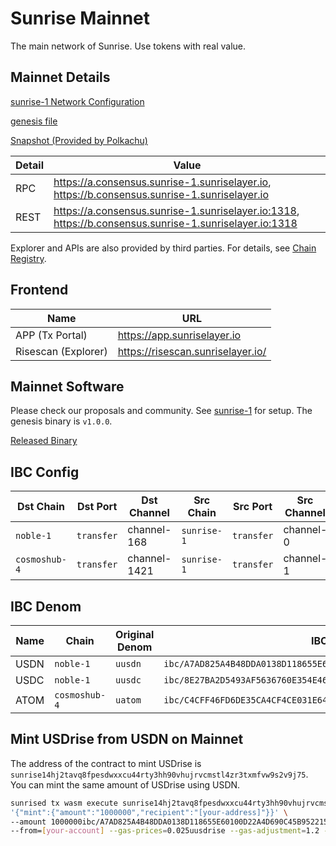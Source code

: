 # Sunrise Mainnet

The main network of Sunrise. Use tokens with real value.

## Mainnet Details

[sunrise-1 Network Configuration](https://github.com/sunriselayer/network/tree/main/sunrise-1)

[genesis file](https://github.com/sunriselayer/network/blob/main/sunrise-1/genesis.json)

[Snapshot (Provided by Polkachu)](https://www.polkachu.com/tendermint_snapshots/sunrise)

| Detail | Value                                                                                                      |
| ------ | ---------------------------------------------------------------------------------------------------------- |
| RPC    | <https://a.consensus.sunrise-1.sunriselayer.io>, <https://b.consensus.sunrise-1.sunriselayer.io>           |
| REST   | <https://a.consensus.sunrise-1.sunriselayer.io:1318>, <https://b.consensus.sunrise-1.sunriselayer.io:1318> |

Explorer and APIs are also provided by third parties. For details, see [Chain Registry](https://github.com/cosmos/chain-registry/blob/master/sunrise/chain.json).

## Frontend

| Name                | URL                                 |
| ------------------- | ----------------------------------- |
| APP (Tx Portal)     | <https://app.sunriselayer.io>       |
| Risescan (Explorer) | <https://risescan.sunriselayer.io/> |

## Mainnet Software

Please check our proposals and community. See [sunrise-1](https://github.com/sunriselayer/network/tree/main/sunrise-1) for setup.
The genesis binary is `v1.0.0`.

[Released Binary](https://github.com/sunriselayer/sunrise/releases)

## IBC Config

| Dst Chain     | Dst Port   | Dst Channel  | Src Chain   | Src Port   | Src Channel |
| ------------- | ---------- | ------------ | ----------- | ---------- | ----------- |
| `noble-1`     | `transfer` | channel-168  | `sunrise-1` | `transfer` | channel-0   |
| `cosmoshub-4` | `transfer` | channel-1421 | `sunrise-1` | `transfer` | channel-1   |

## IBC Denom

| Name | Chain         | Original Denom | IBC denom                                                              |
| ---- | ------------- | -------------- | ---------------------------------------------------------------------- |
| USDN | `noble-1`     | `uusdn`        | `ibc/A7AD825A4B48DDA0138D118655E60100D22A4D690C45B95221520B58C9A64B63` |
| USDC | `noble-1`     | `uusdc`        | `ibc/8E27BA2D5493AF5636760E354E46004562C46AB7EC0CC4C1CA14E9E20E2545B5` |
| ATOM | `cosmoshub-4` | `uatom`        | `ibc/C4CFF46FD6DE35CA4CF4CE031E643C8FDC9BA4B99AE598E9B0ED98FE3A2319F9` |

## Mint USDrise from USDN on Mainnet

The address of the contract to mint USDrise is `sunrise14hj2tavq8fpesdwxxcu44rty3hh90vhujrvcmstl4zr3txmfvw9s2v9j75`.
You can mint the same amount of USDrise using USDN.

```bash
sunrised tx wasm execute sunrise14hj2tavq8fpesdwxxcu44rty3hh90vhujrvcmstl4zr3txmfvw9s2v9j75 \
'{"mint":{"amount":"1000000","recipient":"[your-address]"}}' \
--amount 1000000ibc/A7AD825A4B48DDA0138D118655E60100D22A4D690C45B95221520B58C9A64B63 \
--from=[your-account] --gas-prices=0.025uusdrise --gas-adjustment=1.2 --gas=auto -y
```
